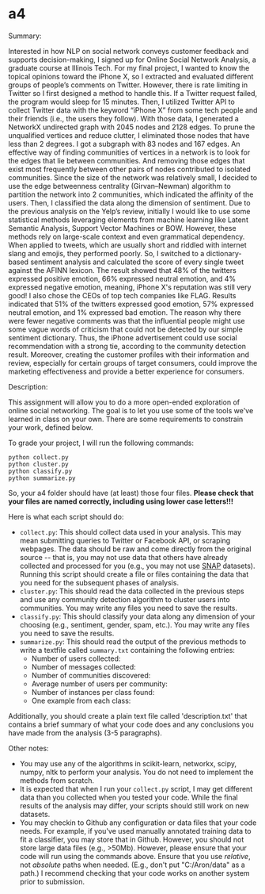# a4

Summary:

Interested in how NLP on social network conveys customer feedback and supports decision-making, I signed up for Online Social Network Analysis, a graduate course at Illinois Tech. For my final project, I wanted to know the topical opinions toward the iPhone X, so I extracted and evaluated different groups of people’s comments on Twitter. However, there is rate limiting in Twitter so I first designed a method to handle this. If a Twitter request failed, the program would sleep for 15 minutes. Then, I utilized Twitter API to collect Twitter data with the keyword “iPhone X” from some tech people and their friends (i.e., the users they follow). With those data, I generated a NetworkX undirected graph with 2045 nodes and 2128 edges. To prune the unqualified vertices and reduce clutter, I eliminated those nodes that have less than 2 degrees. I got a subgraph with 83 nodes and 167 edges. An effective way of finding communities of vertices in a network is to look for the edges that lie between communities. And removing those edges that exist most frequently between other pairs of nodes contributed to isolated communities. Since the size of the network was relatively small, I decided to use the edge betweenness centrality (Girvan–Newman) algorithm to partition the network into 2 communities, which indicated the affinity of the users. Then, I classified the data along the dimension of sentiment. Due to the previous analysis on the Yelp’s review, initially I would like to use some statistical methods leveraging elements from machine learning like Latent Semantic Analysis, Support Vector Machines or BOW. However, these methods rely on large-scale context and even grammatical dependency. When applied to tweets, which are usually short and riddled with internet slang and emojis, they performed poorly. So, I switched to a dictionary-based sentiment analysis and calculated the score of every single tweet against the AFINN lexicon. The result showed that 48% of the twitters expressed positive emotion, 66% expressed neutral emotion, and 4% expressed negative emotion, meaning, iPhone X's reputation was still very good! I also chose the CEOs of top tech companies like FLAG. Results indicated that 51% of the twitters expressed good emotion, 57% expressed neutral emotion, and 1% expressed bad emotion. The reason why there were fewer negative comments was that the influential people might use some vague words of criticism that could not be detected by our simple sentiment dictionary. Thus, the iPhone advertisement could use social recommendation with a strong tie, according to the community detection result. Moreover, creating the customer profiles with their information and review, especially for certain groups of target consumers, could improve the marketing effectiveness and provide a better experience for consumers.

Description: 

This assignment will allow you to do a more open-ended exploration of online social networking. The goal is to let you use some of the tools we've learned in class on your own. There are some requirements to constrain your work, defined below.

To grade your project, I will run the following commands:
```
python collect.py
python cluster.py
python classify.py
python summarize.py
```
So, your a4 folder should have (at least) those four files. **Please check that your files are named correctly, including using lower case letters!!!**

Here is what each script should do:

- `collect.py`: This should collect data used in your analysis. This may mean submitting queries to Twitter or Facebook API, or scraping webpages. The data should be raw and come directly from the original source -- that is, you may not use data that others have already collected and processed for you (e.g., you may not use [SNAP](http://snap.stanford.edu/data/index.html) datasets). Running this script should create a file or files containing the data that you need for the subsequent phases of analysis.
- `cluster.py`: This should read the data collected in the previous steps and use any community detection algorithm to cluster users into communities. You may write any files you need to save the results.
- `classify.py`: This should classify your data along any dimension of your choosing (e.g., sentiment, gender, spam, etc.). You may write any files you need to save the results.
- `summarize.py`: This should read the output of the previous methods to write a textfile called `summary.txt` containing the following entries:
  - Number of users collected:
  - Number of messages collected:
  - Number of communities discovered:
  - Average number of users per community:
  - Number of instances per class found:
  - One example from each class:

Additionally, you should create a plain text file called 'description.txt' that contains a brief summary of what your code does and any conclusions you have made from the analysis (3-5 paragraphs).

Other notes:

- You may use any of the algorithms in scikit-learn, networkx, scipy, numpy, nltk to perform your analysis. You do not need to implement the methods from scratch.
- It is expected that when I run your `collect.py` script, I may get different data than you collected when you tested your code. While the final results of the analysis may differ, your scripts should still work on new datasets.
- You may checkin to Github any configuration or data files that your code needs. For example, if you've used manually annotated training data to fit a classifier, you may store that in Github. However, you should not store large data files (e.g., >50Mb). However, please ensure that your code will run using the commands above. Ensure that you use *relative*, not *absolute* paths when needed. (E.g., don't put "C:/Aron/data" as a path.) I recommend checking that your code works on another system prior to submission.
